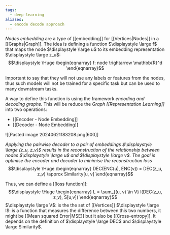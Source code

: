 ```yaml
---
tags:
  - deep-learning
aliases:
  - encode decode approach
---
```

*Nodes embedding* are a type of [[embedding]] for [[Vertices|Nodes]] in a [[Graphs|Graph]]. The idea is defining a function $\displaystyle \large f$ that maps the node $\displaystyle \large u$ to its embedding representation $\displaystyle \large z_u$:
$$\displaystyle \Huge \begin{eqnarray} 
f: node \rightarrow \mathbb{R}^d
\end{eqnarray}$$

Important to say that they will not use any labels or features from the nodes, thus such models will not be trained for a specific task but can be used to many downstream tasks.

A way to define this function is using the framework *encoding and decoding graphs*. This will be reduce the *Graph [[Representation Learning]]* into two operations:
- [[Encoder - Node Embedding]]
- [[Decoder - Node Embedding]]

![[Pasted image 20240621183208.png|600]]

*Applying the pairwise decoder to a pair of embeddings $\displaystyle \large (z_u, z_v)$ results in the reconstruction of the relationship between nodes $\displaystyle \large u$ and $\displaystyle \large v$. The goal is optimise the encoder and decoder to minimise the reconstruction loss* 
$$\displaystyle \Huge \begin{eqnarray} 
DEC(ENC(u), ENC(v)) = DEC(z_u, z_v) \approx Similarity[u, v]
\end{eqnarray}$$

Thus, we can define a [[loss function]]:
$$\displaystyle \Huge \begin{eqnarray} 
L = \sum_{(u, v) \in V} l(DEC(z_u, z_v), S[u,v])
\end{eqnarray}$$
$\displaystyle \large V$: is the the set of [[Vertices]]
$\displaystyle \large l$: is a function that measures the difference between this two numbers, it might be [[Mean squared Error|MSE]] but it also be [[Cross-entropy]]. It depends on the definition of $\displaystyle \large DEC$ and $\displaystyle \large Similarity$.


